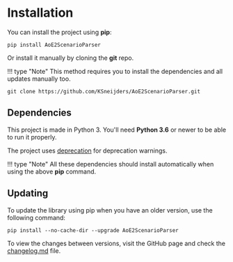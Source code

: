 # Installation

You can install the project using **pip**:

    pip install AoE2ScenarioParser 

Or install it manually by cloning the **git** repo.

!!! type "Note"
    This method requires you to install the dependencies and all updates manually too.

```
git clone https://github.com/KSneijders/AoE2ScenarioParser.git
```

## Dependencies

This project is made in Python 3. You'll need **Python 3.6** or newer to be able to run it properly.

The project uses [deprecation] for deprecation warnings.

!!! type "Note"
    All these dependencies should install automatically when using the above **pip** command.

[deprecation]: https://pypi.org/project/deprecation/

## Updating

To update the library using pip when you have an older version, use the following command:

    pip install --no-cache-dir --upgrade AoE2ScenarioParser

To view the changes between versions, visit the GitHub page and check the [changelog.md] file.

[changelog.md]: https://github.com/KSneijders/AoE2ScenarioParser/blob/master/changelog.md
